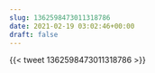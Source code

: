 ```yaml
---
slug: 1362598473011318786
date: 2021-02-19 03:02:46+00:00
draft: false
---
```


{{< tweet 1362598473011318786 >}}
